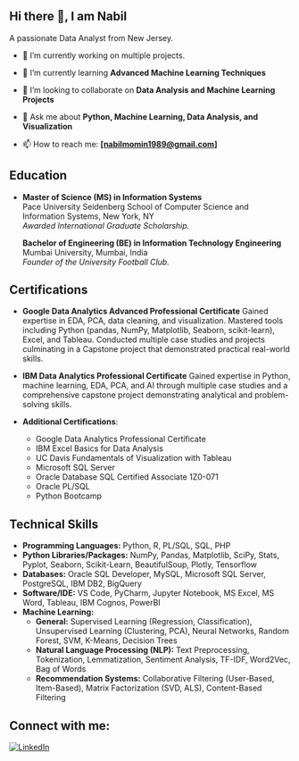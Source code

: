 ## Hi there 👋, I am Nabil

A passionate Data Analyst from New Jersey.


- 🔭 I’m currently working on multiple projects.
 
- 🌱 I’m currently learning **Advanced Machine Learning Techniques**
 
- 👯 I’m looking to collaborate on **Data Analysis and Machine Learning Projects**
 
- 💬 Ask me about **Python, Machine Learning, Data Analysis, and Visualization**
 
- 📫 How to reach me: **[nabilmomin1989@gmail.com]**

## Education

- **Master of Science (MS) in Information Systems**  
  Pace University Seidenberg School of Computer Science and Information Systems, New York, NY  
  *Awarded International Graduate Scholarship.*

  **Bachelor of Engineering (BE) in Information Technology Engineering**  
  Mumbai University, Mumbai, India  
  *Founder of the University Football Club.*

## Certifications

- **Google Data Analytics Advanced Professional Certificate**
  Gained expertise in EDA, PCA, data cleaning, and visualization. Mastered tools including Python (pandas, NumPy, Matplotlib, Seaborn, scikit-learn), Excel, and Tableau. Conducted multiple case studies and projects culminating in a Capstone project that demonstrated practical real-world skills.

- **IBM Data Analytics Professional Certificate**
  Gained expertise in Python, machine learning, EDA, PCA, and AI through multiple case studies and a comprehensive capstone project demonstrating analytical and problem-solving skills.

- **Additional Certifications**:
  - Google Data Analytics Professional Certificate
  - IBM Excel Basics for Data Analysis
  - UC Davis Fundamentals of Visualization with Tableau
  - Microsoft SQL Server
  - Oracle Database SQL Certified Associate 1Z0-071
  - Oracle PL/SQL
  - Python Bootcamp

  
## Technical Skills

- **Programming Languages:** Python, R, PL/SQL, SQL, PHP
- **Python Libraries/Packages:** NumPy, Pandas, Matplotlib, SciPy, Stats, Pyplot, Seaborn, Scikit-Learn, BeautifulSoup, Plotly, Tensorflow
- **Databases:** Oracle SQL Developer, MySQL, Microsoft SQL Server, PostgreSQL, IBM DB2, BigQuery
- **Software/IDE:** VS Code, PyCharm, Jupyter Notebook, MS Excel, MS Word, Tableau, IBM Cognos, PowerBI
- **Machine Learning:**
  - **General:** Supervised Learning (Regression, Classification), Unsupervised Learning (Clustering, PCA), Neural Networks, Random Forest, SVM, K-Means, Decision Trees
  - **Natural Language Processing (NLP):** Text Preprocessing, Tokenization, Lemmatization, Sentiment Analysis, TF-IDF, Word2Vec, Bag of Words
  - **Recommendation Systems:** Collaborative Filtering (User-Based, Item-Based), Matrix Factorization (SVD, ALS), Content-Based Filtering



## Connect with me:

[![LinkedIn](https://img.shields.io/badge/-LinkedIn-blue)](https://www.linkedin.com/in/nabilmomin/)
